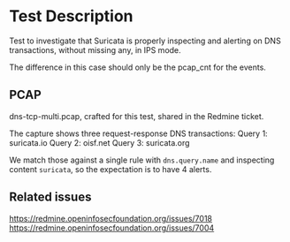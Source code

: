 # Test Description

Test to investigate that Suricata is properly inspecting and alerting on DNS
transactions, without missing any, in IPS mode.

The difference in this case should only be the pcap_cnt for the events.

## PCAP

dns-tcp-multi.pcap, crafted for this test, shared in the Redmine ticket.

The capture shows three request-response DNS transactions:
Query 1: suricata.io
Query 2: oisf.net
Query 3: suricata.org

We match those against a single rule with `dns.query.name` and inspecting
content `suricata`, so the expectation is to have 4 alerts.

## Related issues

https://redmine.openinfosecfoundation.org/issues/7018
https://redmine.openinfosecfoundation.org/issues/7004

